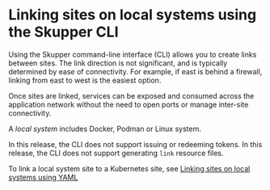 # Linking sites on local systems using the Skupper CLI

Using the Skupper command-line interface (CLI) allows you to create links between sites.
The link direction is not significant, and is typically determined by ease of connectivity. For example, if east is behind a firewall, linking from east to west is the easiest option.

Once sites are linked, services can be exposed and consumed across the application network without the need to open ports or manage inter-site connectivity.


A *local system* includes Docker, Podman or Linux system.

In this release, the CLI does not support issuing or redeeming tokens.
In this release, the CLI does not support generating `link` resource files.

To link a local system site to a Kubernetes site, see [Linking sites on local systems using YAML](../system-yaml/site-linking.html)